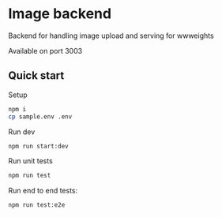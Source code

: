 # Image backend
Backend for handling image upload and serving for wwweights

Available on port 3003

## Quick start 

Setup
```sh
npm i
cp sample.env .env
```

Run dev
```sh
npm run start:dev
```

Run unit tests
```sh
npm run test
```

Run end to end tests:
```sh
npm run test:e2e
```
